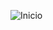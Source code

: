 ![Inicio](https://github.com/systemspool/ConversorDivisasAlura/assets/118866969/4290c273-2961-40c4-b660-cbd35a5f9c14)
